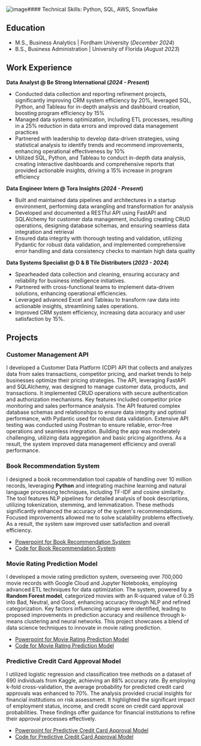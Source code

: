![image](https://github.com/user-attachments/assets/4fd266f9-78ab-4ae3-bbb0-e1d4eb5ff882)#### Technical Skills: Python, SQL, AWS, Snowflake

## Education
- M.S., Business Analytics | Fordham University (_December 2024_)
- B.S., Business Administration | University of Florida (_August 2023_)

## Work Experience
**Data Analyst @ Be Strong International (_2024 - Present_)**
- Conducted data collection and reporting refinement projects, significantly improving CRM system efficiency by 20%, leveraged SQL, Python, and Tableau for in-depth analysis and dashboard creation, boosting program efficiency by 15%
- Managed data systems optimization, including ETL processes, resulting in a 25% reduction in data errors and improved data management practices
-  Partnered with leadership to develop data-driven strategies, using statistical analysis to identify trends and recommend improvements, enhancing operational effectiveness by 10%
- Utilized SQL, Python, and Tableau to conduct in-depth data analysis, creating interactive dashboards and comprehensive reports that provided actionable insights, driving a 15% increase in program efficiency

**Data Engineer Intern @ Tora Insights (_2024 - Present_)**
- Built and maintained data pipelines and architectures in a startup environment, performing data wrangling and transformation for analysis
-	Developed and documented a RESTful API using FastAPI and SQLAlchemy for customer data management, including creating CRUD operations, designing database schemas, and ensuring seamless data integration and retrieval
-	Ensured data integrity with thorough testing and validation, utilizing Pydantic for robust data validation, and implemented comprehensive error handling and data consistency checks to maintain high data quality

**Data Systems Specialist @ D & B Tile Distributers (_2023 - 2024_)**
- Spearheaded data collection and cleaning, ensuring accuracy and reliability for business intelligence initiatives.
-	Partnered with cross-functional teams to implement data-driven solutions, enhancing operational efficiencies.
-	Leveraged advanced Excel and Tableau to transform raw data into actionable insights, streamlining sales operations.
-	Improved CRM system efficiency, increasing data accuracy and user satisfaction by 15%.

## Projects 
### Customer Management API

I developed a Customer Data Platform (CDP) API that collects and analyzes data from sales transactions, competitor pricing, and market trends to help businesses optimize their pricing strategies. The API, leveraging FastAPI and SQLAlchemy, was designed to manage customer data, products, and transactions. It implemented CRUD operations with secure authentication and authorization mechanisms. Key features included competitor price monitoring and sales performance analysis. The API featured complex database schemas and relationships to ensure data integrity and optimal performance, with Pydantic used for robust data validation. Extensive API testing was conducted using Postman to ensure reliable, error-free operations and seamless integration. Building the app was moderately challenging, utilizing data aggregation and basic pricing algorithms. As a result, the system improved data management efficiency and overall performance.


### Book Recommendation System

I designed a book recommendation tool capable of handling over 10 million records, leveraging **Python** and integrating machine learning and natural language processing techniques, including TF-IDF and cosine similarity. The tool features NLP pipelines for detailed analysis of book descriptions, utilizing tokenization, stemming, and lemmatization. These methods significantly enhanced the accuracy of the system's recommendations. Focused improvements allowed me to solve scalability problems effectively. As a result, the system saw improved user satisfaction and overall efficiency.
- [Powerpoint for Book Recommendation System](https://github.com/Mannyai12/manueliglesias/blob/9b604dc81b7d9b3335a170042bf77b0ef672b037/assets/Book%20RecommendationProject/Book%20Recommendation%20Project.pdf)
- [Code for Book Recommendation System](https://github.com/Mannyai12/manueliglesias/blob/35bed0470ac2076c627a3b160ded18714468314f/assets/Book%20RecommendationProject/Text_BookRecs.ipynb)

### Movie Rating Prediction Model

I developed a movie rating prediction system, overseeing over 700,000 movie records with Google Cloud and Jupyter Notebooks, employing advanced ETL techniques for data optimization. The system, powered by a **Random Forest model**, categorized movies with an R-squared value of 0.35 into Bad, Neutral, and Good, enhancing accuracy through NLP and refined categorization. Key factors influencing ratings were identified, leading to proposed improvements in prediction accuracy and resilience through k-means clustering and neural networks. This project showcases a blend of data science techniques to innovate in movie rating prediction.
- [Powerpoint for Movie Rating Prediction Model](https://github.com/Mannyai12/manueliglesias/blob/d1cff15f4502245a7f1b6afc184476a5dbfb2151/assets/MovieRatingProject/Big%20Data%20Final%20Presentation.pdf)
- [Code for Movie Rating Prediction Model](https://github.com/Mannyai12/manueliglesias/blob/d1cff15f4502245a7f1b6afc184476a5dbfb2151/assets/MovieRatingProject/MovieRating.ipynb)
### Predictive Credit Card Approval Model

I utilized logistic regression and classification tree methods on a dataset of 690 individuals from Kaggle, achieving an 88% accuracy rate. By employing k-fold cross-validation, the average probability for predicted credit card approvals was enhanced to 70%. The analysis provided crucial insights for financial institutions on risk assessment. It highlighted the significant impact of employment status, income, and credit score on credit card approval probabilities. These findings offer guidance for financial institutions to refine their approval processes effectively.

- [Powerpoint for Predictive Credit Card Approval Model](https://github.com/Mannyai12/manueliglesias/blob/d1cff15f4502245a7f1b6afc184476a5dbfb2151/assets/PredictiveCCApprovalModel/Predictive%20Credit%20Card%20Approval%20Model.pdf)
- [Code for Predictive Credit Card Approval Model](https://github.com/Mannyai12/manueliglesias/blob/d1cff15f4502245a7f1b6afc184476a5dbfb2151/assets/PredictiveCCApprovalModel/PredictiveCreditCardApprovalModel.ipynb)
